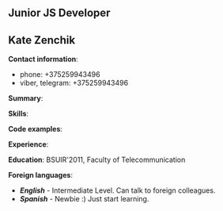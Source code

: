 
Junior JS Developer
---------------------------------
Kate Zenchik
---------------------------------


**Contact information**:
* phone: +375259943496
* viber, telegram: +375259943496

**Summary**: 

**Skills**: 

**Code examples**: 

**Experience**: 

**Education**: BSUIR'2011, Faculty of Telecommunication

**Foreign languages**:
* **_English_** - Intermediate Level. Can talk to foreign colleagues.
* **_Spanish_** - Newbie :) Just start learning.
